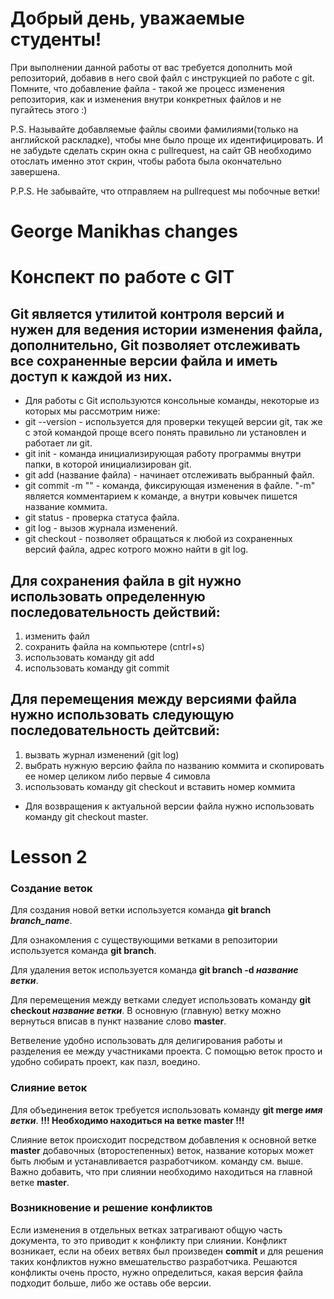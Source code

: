 # Добрый день, уважаемые студенты! 
  При выполнении данной работы от вас требуется дополнить мой репозиторий, добавив в него свой файл с инструкцией по работе с git. Помните, что добавление файла - такой же процесс изменения репозитория, как и изменения внутри конкретных файлов и не пугайтесь этого :)

  P.S. Называйте добавляемые файлы своими фамилиями(только на английской раскладке), чтобы мне было проще их идентифицировать. И не забудьте сделать скрин окна с pullrequest, на сайт GB необходимо отослать именно этот скрин, чтобы работа была окончательно завершена.

  P.P.S. Не забывайте, что отправляем на pullrequest мы побочные ветки!




# George Manikhas changes

# Конспект по работе с GIT
## Git является утилитой контроля версий и нужен для ведения истории изменения файла, дополнительно, Git позволяет отслеживать все сохраненные версии файла и иметь доступ к каждой из них.
* Для работы с Git используются консольные команды, некоторые из которых мы рассмотрим ниже:
* git --version - используется для проверки текущей версии git, так же с этой командой проще всего понять правильно ли установлен и работает ли git.
* git init - команда инициализирующая работу программы внутри папки, в которой инициализирован git.
* git add (название файла) - начинает отслеживать выбранный файл.
* git commit -m "" - команда, фиксирующая изменения в файле. "-m" является комментарием к команде, а внутри ковычек пишется название коммита.
* git status - проверка статуса файла.
* git log - вызов журнала изменений.
* git checkout - позволяет обращаться к любой из сохраненных версий файла, адрес котрого можно найти в git log.

## Для сохранения файла в git нужно использовать определенную последовательность действий:
 1. изменить файл
 2. сохранить файла на компьютере (cntrl+s)
 3. использовать команду git add
 4. использовать команду git commit

## Для перемещения между версиями файла нужно использовать следующую последовательность дейтсвий:
1. вызвать журнал изменений (git log)
 2. выбрать нужную версию файла по названию коммита и скопировать ее номер целиком либо первые 4 симовла 
 3. использовать команду git checkout и вставить номер коммита
* Для возвращения к актуальной версии файла нужно использовать команду git checkout master.



# Lesson 2



### Создание веток

Для создания новой ветки используется команда __git branch *branch_name*__. 

Для ознакомления с существующими ветками в репозитории используется команда __git branch__. 

Для удаления веток используется команда __git branch -d *название ветки*__.

Для перемещения между ветками следует использовать команду __git checkout *название ветки*__. В основную (главную) ветку можно вернуться вписав в пункт название слово __master__.

Ветвеление удобно использовать для делигирования работы и разделения ее между участниками проекта. С помощью веток просто и удобно собирать проект, как пазл, воедино. 

### Слияние веток 

Для объединения веток требуется использовать команду __git merge *имя ветки*__. __!!!  Необходимо находиться на ветке master  !!!__

Слияние веток происходит посредством добавления к основной ветке __master__ добавочных (второстепенных)
веток, название которых может быть любым и устанавливается разработчиком. команду см. выше. 
Важно добавить, что при слиянии необходимо находиться на главной ветке __master__. 

### Возникновение и решение конфликтов

Если изменения в отдельных ветках затрагивают общую часть документа, то это приводит к конфликту при слиянии. Конфликт возникает, если на обеих ветвях был произведен __commit__ и для решения таких конфликтов нужно вмешательство разработчика.
Решаются конфликты очень просто, нужно определиться, какая версия файла подходит больше, либо же оставь обе версии. 
